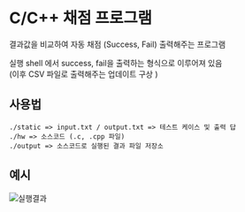 # C/C++ 채점 프로그램

결과값을 비교하여 자동 채점 (Success, Fail) 출력해주는 프로그램

실행 shell 에서 success, fail을 출력하는 형식으로 이루어져 있음  
(이후 CSV 파일로 출력해주는 업데이트 구상 )


## 사용법
```
./static => input.txt / output.txt => 테스트 케이스 및 출력 답
./hw => 소스코드 (.c, .cpp 파일)
./output => 소스코드로 실행된 결과 파일 저장소
```

## 예시
![실행결과](https://user-images.githubusercontent.com/49565544/78792134-b8078f00-79eb-11ea-9483-89ec81c3124d.PNG)
